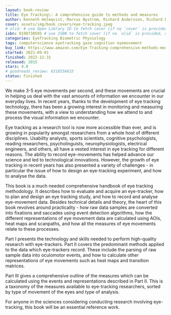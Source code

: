 ```yaml
---
layout: book-review
title: Eye Tracking\: A comprehensive guide to methods and measures 
author: Kenneth Holmqvist, Marcus Nystrom, Richard Andersson, Richard Dewhurst, Halszka Jarodzka, Joost Van De Weijer
cover: assets/img/book_covers/eye-tracking.jpeg
# olid: # use Open Library ID to fetch cover (if no `cover` is provided)
isbn: 0198738595 # use ISBN to fetch cover (if no `olid` is provided, dashes are optional)
categories: EyeTracking Biometric Physiology
tags: computerscience eyetracking gaze cognition eyemovement
buy_link: https://www.amazon.com/Eye-Tracking-comprehensive-methods-measures/dp/0198738595
started: 2021-09-01
finished: 2022-12-31
released: 2015
stars: 4.8
# goodreads_review: 6318556633
status: Finished
---
```


We make 3-5 eye movements per second, and these movements are crucial in helping us deal with the vast amounts of information we encounter in our everyday lives. In recent years, thanks to the development of eye tracking technology, there has been a growing interest in monitoring and measuring these movements, with a view to understanding how we attend to and process the visual information we encounter.

Eye tracking as a research tool is now more accessible than ever, and is growing in popularity amongst researchers from a whole host of different disciplines. Usability analysts, sports scientists, cognitive psychologists, reading researchers, psycholinguists, neurophysiologists, electrical engineers, and others, all have a vested interest in eye tracking for different reasons. The ability to record eye-movements has helped advance our science and led to technological innovations. However, the growth of eye tracking in recent years has also presented a variety of challenges - in particular the issue of how to design an eye-tracking experiment, and how to analyse the data.

This book is a much needed comprehensive handbook of eye tracking methodology. It describes how to evaluate and acquire an eye-tracker, how to plan and design an eye tracking study, and how to record and analyse eye-movement data. Besides technical details and theory, the heart of this book revolves around practicality - how raw data samples are converted into fixations and saccades using event detection algorithms, how the different representations of eye movement data are calculated using AOIs, heat maps and scanpaths, and how all the measures of eye movements relate to these processes.

Part I presents the technology and skills needed to perform high-quality research with eye-trackers.
Part II covers the predominant methods applied to the data which eye-trackers record. These include the parsing of raw sample data into oculomotor events, and how to calculate other representations of eye movements such as heat maps and transition matrices.

Part III gives a comprehensive outline of the measures which can be calculated using the events and representations described in Part II. This is a taxonomy of the measures available to eye-tracking researchers, sorted by type of movement of the eyes and type of analysis.

For anyone in the sciences considering conducting research involving eye-tracking, this book will be an essential reference work.
